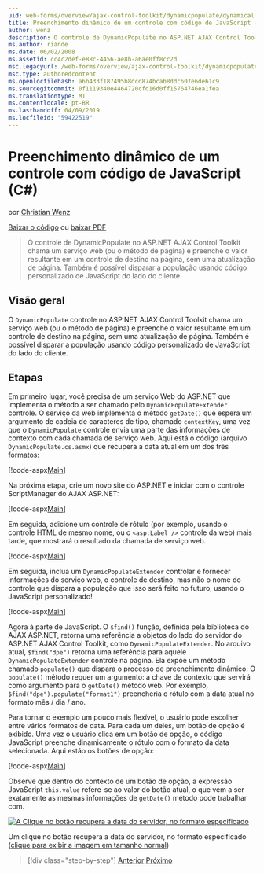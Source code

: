 ```yaml
---
uid: web-forms/overview/ajax-control-toolkit/dynamicpopulate/dynamically-populating-a-control-using-javascript-code-cs
title: Preenchimento dinâmico de um controle com código de JavaScript (c#) | Microsoft Docs
author: wenz
description: O controle de DynamicPopulate no ASP.NET AJAX Control Toolkit chama um serviço web (ou o método de página) e preenche o valor resultante em um controle de destino em t...
ms.author: riande
ms.date: 06/02/2008
ms.assetid: cc4c2def-e88c-4456-ae8b-a6ae0ff8cc2d
msc.legacyurl: /web-forms/overview/ajax-control-toolkit/dynamicpopulate/dynamically-populating-a-control-using-javascript-code-cs
msc.type: authoredcontent
ms.openlocfilehash: a6b433f187495b8dcd874bcab8ddc607e6de61c9
ms.sourcegitcommit: 0f1119340e4464720cfd16d0ff15764746ea1fea
ms.translationtype: MT
ms.contentlocale: pt-BR
ms.lasthandoff: 04/09/2019
ms.locfileid: "59422519"
---
```

# <a name="dynamically-populating-a-control-using-javascript-code-c"></a>Preenchimento dinâmico de um controle com código de JavaScript (C#)

por [Christian Wenz](https://github.com/wenz)

[Baixar o código](http://download.microsoft.com/download/d/8/f/d8f2f6f9-1b7c-46ad-9252-e1fc81bdea3e/dynamicpopulate1.cs.zip) ou [baixar PDF](http://download.microsoft.com/download/b/6/a/b6ae89ee-df69-4c87-9bfb-ad1eb2b23373/dynamicpopulate1CS.pdf)

> O controle de DynamicPopulate no ASP.NET AJAX Control Toolkit chama um serviço web (ou o método de página) e preenche o valor resultante em um controle de destino na página, sem uma atualização de página. Também é possível disparar a população usando código personalizado de JavaScript do lado do cliente.


## <a name="overview"></a>Visão geral

O `DynamicPopulate` controle no ASP.NET AJAX Control Toolkit chama um serviço web (ou o método de página) e preenche o valor resultante em um controle de destino na página, sem uma atualização de página. Também é possível disparar a população usando código personalizado de JavaScript do lado do cliente.

## <a name="steps"></a>Etapas

Em primeiro lugar, você precisa de um serviço Web do ASP.NET que implementa o método a ser chamado pelo `DynamicPopulateExtender` controle. O serviço da web implementa o método `getDate()` que espera um argumento de cadeia de caracteres de tipo, chamado `contextKey`, uma vez que o `DynamicPopulate` controle envia uma parte das informações de contexto com cada chamada de serviço web. Aqui está o código (arquivo `DynamicPopulate.cs.asmx`) que recupera a data atual em um dos três formatos:

[!code-aspx[Main](dynamically-populating-a-control-using-javascript-code-cs/samples/sample1.aspx)]

Na próxima etapa, crie um novo site do ASP.NET e iniciar com o controle ScriptManager do AJAX ASP.NET:

[!code-aspx[Main](dynamically-populating-a-control-using-javascript-code-cs/samples/sample2.aspx)]

Em seguida, adicione um controle de rótulo (por exemplo, usando o controle HTML de mesmo nome, ou o `<asp:Label />` controle da web) mais tarde, que mostrará o resultado da chamada de serviço web.

[!code-aspx[Main](dynamically-populating-a-control-using-javascript-code-cs/samples/sample3.aspx)]

Em seguida, inclua um `DynamicPopulateExtender` controlar e fornecer informações do serviço web, o controle de destino, mas não o nome do controle que dispara a população que isso será feito no futuro, usando o JavaScript personalizado!

[!code-aspx[Main](dynamically-populating-a-control-using-javascript-code-cs/samples/sample4.aspx)]

Agora à parte de JavaScript. O `$find()` função, definida pela biblioteca do AJAX ASP.NET, retorna uma referência a objetos do lado do servidor do ASP.NET AJAX Control Toolkit, como `DynamicPopulateExtender`. No arquivo atual, `$find("dpe")` retorna uma referência para aquele `DynamicPopulateExtender` controle na página. Ela expõe um método chamado `populate()` que dispara o processo de preenchimento dinâmico. O `populate()` método requer um argumento: a chave de contexto que servirá como argumento para o `getDate()` método web. Por exemplo, `$find("dpe").populate("format1")` preencheria o rótulo com a data atual no formato mês / dia / ano.

Para tornar o exemplo um pouco mais flexível, o usuário pode escolher entre vários formatos de data. Para cada um deles, um botão de opção é exibido. Uma vez o usuário clica em um botão de opção, o código JavaScript preenche dinamicamente o rótulo com o formato da data selecionada. Aqui estão os botões de opção:

[!code-aspx[Main](dynamically-populating-a-control-using-javascript-code-cs/samples/sample5.aspx)]

Observe que dentro do contexto de um botão de opção, a expressão JavaScript `this.value` refere-se ao valor do botão atual, o que vem a ser exatamente as mesmas informações de `getDate()` método pode trabalhar com.


[![A Clique no botão recupera a data do servidor, no formato especificado](dynamically-populating-a-control-using-javascript-code-cs/_static/image2.png)](dynamically-populating-a-control-using-javascript-code-cs/_static/image1.png)

Um clique no botão recupera a data do servidor, no formato especificado ([clique para exibir a imagem em tamanho normal](dynamically-populating-a-control-using-javascript-code-cs/_static/image3.png))

> [!div class="step-by-step"]
> [Anterior](dynamically-populating-a-control-cs.md)
> [Próximo](using-dynamicpopulate-with-a-user-control-and-javascript-cs.md)
